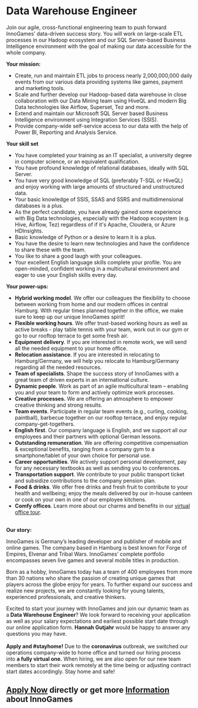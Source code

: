 <h1>Data Warehouse Engineer</h1>
<p>Join our agile, cross-functional engineering team to push forward InnoGames&rsquo; data-driven success story. You will work on large-scale ETL processes in our Hadoop ecosystem and our SQL Server-based Business Intelligence environment with the goal of making our data accessible for the whole company.</p><p><strong>Your mission:</strong></p><ul><li>Create, run and maintain ETL jobs to process nearly 2,000,000,000 daily events from our various data providing systems like games, payment and marketing tools.</li><li>Scale and further develop our Hadoop-based data warehouse in close collaboration with our Data Mining team using HiveQL and modern Big Data technologies like Airflow, Superset, Tez and more.</li><li>Extend and maintain our Microsoft SQL Server based Business Intelligence environment using Integration Services (SSIS).</li><li>Provide company-wide self-service access to our data with the help of Power BI, Reporting and Analysis Service.</li></ul><p><strong>Your skill set</strong></p><ul><li>You have completed your training as an IT specialist, a university degree in computer science, or an equivalent qualification.</li><li>You have profound knowledge of relational databases, ideally with SQL Server.</li><li>You have very good knowledge of SQL (preferably T-SQL or HiveQL) and enjoy working with large amounts of structured and unstructured data.</li><li>Your basic knowledge of SSIS, SSAS and SSRS and multidimensional databases is a plus.</li><li>As the perfect candidate, you have already gained some experience with Big Data technologies, especially with the Hadoop ecosystem (e.g. Hive, Airflow, Tez) regardless of if it's Apache, Cloudera, or Azure HDInsights.&nbsp; &nbsp;</li><li>Basic knowledge of Python or a desire to learn it is a plus.</li><li>You have the desire to learn new technologies and have the confidence to share these with the team.</li><li>You like to share a good laugh with your colleagues.</li><li><span>Your excellent&nbsp;</span><span>English language skills complete your profile</span><span>.</span><span>&nbsp;</span><span>You are open-minded, confident working in a multicultural environment&nbsp;and eager to use your English skills every day.</span></li></ul><p><strong>Your power-ups:</strong></p><ul><li><span><strong>Hybrid working model</strong></span>.&nbsp;<span>We offer our colleagues the flexibility to choose between working from home and our modern offices in central Hamburg. With regular times planned together in the office, we make sure to keep up our unique InnoGames spirit!</span></li><li><span><strong>Flexible working hours</strong>.</span><span>&nbsp;</span>We offer trust-based working hours as well as active breaks - play table tennis with your team, work out in our gym or go to our rooftop terrace to get some fresh air.</li><li><span><strong>Equipment delivery</strong>.</span><span>&nbsp;</span>If you are interested in remote work, we will send all the needed equipment to your home office.</li><li><span><strong>Relocation assistance</strong>.</span><span>&nbsp;</span>If you are interested in relocating to Hamburg/Germany, we will help you relocate to Hamburg/Germany regarding all the needed resources.</li><li><span><strong>Team of specialists</strong></span>. Shape the success story of InnoGames with a great team of driven experts in an international culture.</li><li><span><strong>Dynamic people</strong>.</span><span>&nbsp;</span>Work as part of an agile multicultural team &ndash; enabling you and your team to form and actively optimize work processes.</li><li><span><strong>Creative processes.</strong></span><span>&nbsp;</span>We are offering an atmosphere to empower creative thinking and strong results.</li><li><span><strong>Team events</strong>.</span><span>&nbsp;</span>Participate in regular team events (e.g., curling, cooking, paintball), barbecue together on our rooftop terrace, and enjoy regular company-get-togethers.</li><li><span><strong>English first</strong>.</span><span>&nbsp;</span>Our company language is English, and we support all our employees and their partners with optional German lessons.</li><li><span><strong>Outstanding remuneration</strong></span>. We are offering competitive compensation &amp; exceptional benefits, ranging from a company gym to a smartphone/tablet of your own choice for personal use.</li><li><span><strong>Career opportunities</strong></span>. We actively support personal development, pay for any necessary textbooks as well as sending you to conferences.</li><li><span><strong>Transportation support</strong>.</span><span>&nbsp;</span>We contribute to your public transport ticket and subsidize contributions to the company pension plan.</li><li><span><strong>Food &amp; drinks</strong>.</span><span>&nbsp;</span>We offer free drinks and fresh fruit to contribute to your health and wellbeing; enjoy the meals delivered by our in-house canteen or cook on your own in one of our employee kitchens.</li><li><span><strong>Comfy offices</strong></span>. Learn more about our charms and benefits in our<span>&nbsp;</span><a href="https://www.youtube.com/watch?v=yZR6GlDxRag" rel="nofollow">virtual office tour</a>.</li></ul><p><strong><br /></strong><strong>Our story:<br /></strong></p><p>InnoGames is Germany&rsquo;s leading developer and publisher of mobile and online games. The company based in Hamburg is best known for Forge of Empires, Elvenar and Tribal Wars. InnoGames&rsquo; complete portfolio encompasses seven live games and several mobile titles in production.</p><p>Born as a hobby, InnoGames today has a team of 400 employees from more than 30 nations who share the passion of creating unique games that players across the globe enjoy for years. To further expand our success and realize new projects, we are constantly looking for young talents, experienced professionals, and creative thinkers.</p><p>Excited to start your journey with InnoGames and join our dynamic team as a<span><strong>&nbsp;Data Warehouse Engineer</strong></span>? We look forward to receiving your application as well as your salary expectations and earliest possible start date through our online application form.&nbsp;<span><strong>Hannah Gutjahr</strong></span><span>&nbsp;</span>would be happy to answer any questions you may have.<br /><br /><span><strong>Apply and #stayhome!</strong></span>&nbsp;Due to the&nbsp;<span><strong>coronavirus</strong></span>&nbsp;outbreak, we switched our operations company-wide to home office and turned our hiring process into<span>&nbsp;</span><strong><span>a fully virtual one</span>.</strong>&nbsp;When hiring, we are also open for our new team members to start their work remotely at the time being or adjusting contract start dates accordingly. Stay home and safe!</p>

<h2><a href="https://jobs.jobvite.com/careers/innogames/job/oeOSffwT/apply?__jvst=Job+Board&__jvsd=github_jobs_repo">Apply Now</a> directly or get more <a href="https://www.innogames.com/career/detail/job/data-warehouse-engineer/?s=github_jobs_repo">Information</a> about InnoGames</h2>